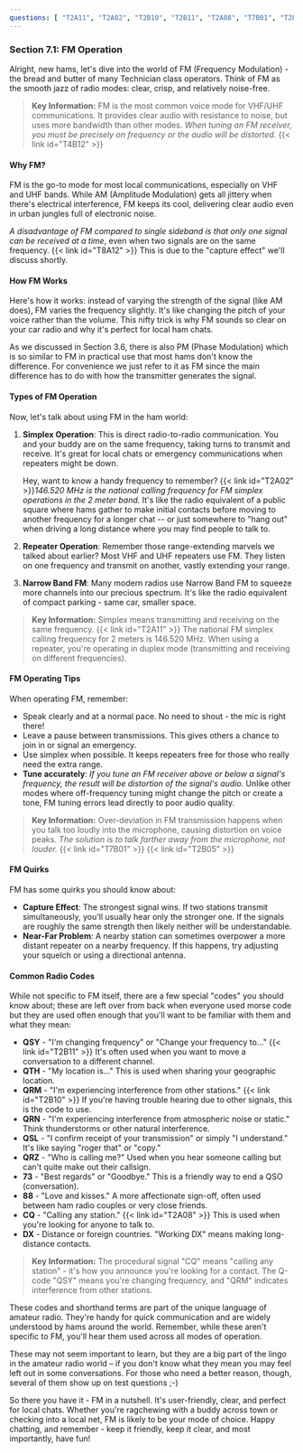 ```yaml
---
questions: [ "T2A11", "T2A02", "T2B10", "T2B11", "T2A08", "T7B01", "T2B05", "T8A12", "T4B12" ]
---
```


### Section 7.1: FM Operation

Alright, new hams, let's dive into the world of FM (Frequency Modulation) - the bread and butter of many Technician class operators. Think of FM as the smooth jazz of radio modes: clear, crisp, and relatively noise-free.

> **Key Information:** FM is the most common voice mode for VHF/UHF communications. It provides clear audio with resistance to noise, but uses more bandwidth than other modes. *When tuning an FM receiver, you must be precisely on frequency or the audio will be distorted.* {{< link id="T4B12" >}}

#### Why FM?

FM is the go-to mode for most local communications, especially on VHF and UHF bands. While AM (Amplitude Modulation) gets all jittery when there's electrical interference, FM keeps its cool, delivering clear audio even in urban jungles full of electronic noise.

*A disadvantage of FM compared to single sideband is that only one signal can be received at a time*, even when two signals are on the same frequency. {{< link id="T8A12" >}} This is due to the "capture effect" we'll discuss shortly.

#### How FM Works

Here's how it works: instead of varying the strength of the signal (like AM does), FM varies the frequency slightly. It's like changing the pitch of your voice rather than the volume. This nifty trick is why FM sounds so clear on your car radio and why it's perfect for local ham chats.

As we discussed in Section 3.6, there is also PM (Phase Modulation) which is so similar to FM in practical use that most hams don't know the difference. For convenience we just refer to it as FM since the main difference has to do with how the transmitter generates the signal.

#### Types of FM Operation

Now, let's talk about using FM in the ham world:

1. **Simplex Operation**: This is direct radio-to-radio communication. You and your buddy are on the same frequency, taking turns to transmit and receive. It's great for local chats or emergency communications when repeaters might be down.
   
   Hey, want to know a handy frequency to remember? {{< link id="T2A02" >}}*146.520 MHz is the national calling frequency for FM simplex operations in the 2 meter band.* It's like the radio equivalent of a public square where hams gather to make initial contacts before moving to another frequency for a longer chat -- or just somewhere to "hang out" when driving a long distance where you may find people to talk to.

2. **Repeater Operation**: Remember those range-extending marvels we talked about earlier? Most VHF and UHF repeaters use FM. They listen on one frequency and transmit on another, vastly extending your range.

3. **Narrow Band FM**: Many modern radios use Narrow Band FM to squeeze more channels into our precious spectrum. It's like the radio equivalent of compact parking - same car, smaller space.

> **Key Information:** Simplex means transmitting and receiving on the same frequency. {{< link id="T2A11" >}} The national FM simplex calling frequency for 2 meters is 146.520 MHz. When using a repeater, you're operating in duplex mode (transmitting and receiving on different frequencies).

#### FM Operating Tips

When operating FM, remember:
- Speak clearly and at a normal pace. No need to shout - the mic is right there!
- Leave a pause between transmissions. This gives others a chance to join in or signal an emergency.
- Use simplex when possible. It keeps repeaters free for those who really need the extra range.
- **Tune accurately**: *If you tune an FM receiver above or below a signal's frequency, the result will be distortion of the signal's audio.* Unlike other modes where off-frequency tuning might change the pitch or create a tone, FM tuning errors lead directly to poor audio quality.

> **Key Information:** Over-deviation in FM transmission happens when you talk too loudly into the microphone, causing distortion on voice peaks. *The solution is to talk farther away from the microphone, not louder.* {{< link id="T7B01" >}} {{< link id="T2B05" >}}

#### FM Quirks

FM has some quirks you should know about:
- **Capture Effect**: The strongest signal wins. If two stations transmit simultaneously, you'll usually hear only the stronger one. If the signals are roughly the same strength then likely neither will be understandable.
- **Near-Far Problem**: A nearby station can sometimes overpower a more distant repeater on a nearby frequency. If this happens, try adjusting your squelch or using a directional antenna.

#### Common Radio Codes

While not specific to FM itself, there are a few special "codes" you should know about; these are left over from back when everyone used morse code but they are used often enough that you'll want to be familiar with them and what they mean:

* **QSY** - "I'm changing frequency" or "Change your frequency to..." {{< link id="T2B11" >}} It's often used when you want to move a conversation to a different channel.
* **QTH** - "My location is..." This is used when sharing your geographic location.
* **QRM** - "I'm experiencing interference from other stations." {{< link id="T2B10" >}} If you're having trouble hearing due to other signals, this is the code to use.
* **QRN** - "I'm experiencing interference from atmospheric noise or static." Think thunderstorms or other natural interference.
* **QSL** - "I confirm receipt of your transmission" or simply "I understand." It's like saying "roger that" or "copy."
* **QRZ** - "Who is calling me?" Used when you hear someone calling but can't quite make out their callsign.
* **73** - "Best regards" or "Goodbye." This is a friendly way to end a QSO (conversation).
* **88** - "Love and kisses." A more affectionate sign-off, often used between ham radio couples or very close friends.
* **CQ** - "Calling any station." {{< link id="T2A08" >}} This is used when you're looking for anyone to talk to.
* **DX** - Distance or foreign countries. "Working DX" means making long-distance contacts.

> **Key Information:** The procedural signal "CQ" means "calling any station" - it's how you announce you're looking for a contact. The Q-code "QSY" means you're changing frequency, and "QRM" indicates interference from other stations.

These codes and shorthand terms are part of the unique language of amateur radio. They're handy for quick communication and are widely understood by hams around the world. Remember, while these aren't specific to FM, you'll hear them used across all modes of operation.

These may not seem important to learn, but they are a big part of the lingo in the amateur radio world – if you don't know what they mean you may feel left out in some conversations. For those who need a better reason, though, several of them show up on test questions ;-)

So there you have it - FM in a nutshell. It's user-friendly, clear, and perfect for local chats. Whether you're ragchewing with a buddy across town or checking into a local net, FM is likely to be your mode of choice. Happy chatting, and remember - keep it friendly, keep it clear, and most importantly, have fun!
